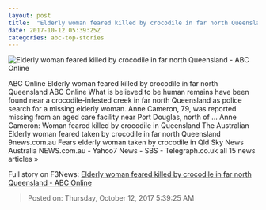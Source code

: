 ```yaml
---
layout: post
title:  "Elderly woman feared killed by crocodile in far north Queensland - ABC Online"
date: 2017-10-12 05:39:25Z
categories: abc-top-stories
---
```


![Elderly woman feared killed by crocodile in far north Queensland - ABC Online](http://www.abc.net.au/news/image/9044464-1x1-700x700.jpg)

ABC Online Elderly woman feared killed by crocodile in far north Queensland ABC Online What is believed to be human remains have been found near a crocodile-infested creek in far north Queensland as police search for a missing elderly woman. Anne Cameron, 79, was reported missing from an aged care facility near Port Douglas, north of ... Anne Cameron: Woman feared killed by crocodile in Queensland The Australian Elderly woman feared taken by crocodile in far north Queensland 9news.com.au Fears elderly woman taken by crocodile in Qld Sky News Australia NEWS.com.au - Yahoo7 News - SBS - Telegraph.co.uk all 15 news articles »


Full story on F3News: [Elderly woman feared killed by crocodile in far north Queensland - ABC Online](http://www.f3nws.com/n/TRZWuG)

> Posted on: Thursday, October 12, 2017 5:39:25 AM
